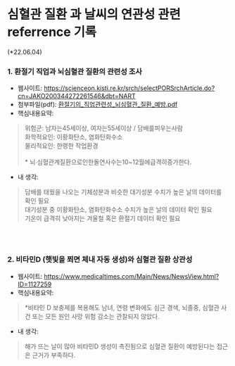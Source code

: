 # 심혈관 질환 과 날씨의 연관성 관련 referrence 기록

(*22.06.04)
### 1. 환절기 직업과 뇌심혈관 질환의 관련성 조사
- 웹사이트: https://scienceon.kisti.re.kr/srch/selectPORSrchArticle.do?cn=JAKO200344272261546&dbt=NART
- 첨부파일(pdf): [환절기의_직업관련성_뇌심혈관_질환_예방.pdf](https://github.com/TransparentDeveloper/2022-Weather-BigData/files/8837363/_._._._.pdf)
- 핵심내용요약:
> 위험군:   남자는45세이상, 여자는55세이상 / 담배를피우는사람
><br/> 화학적요인: 이황화탄소, 염화탄화수소
><br/> 물리적요인: 한랭한 작업환경
><br/><br/> * 뇌∙심혈관계질환으로인한돌연사수는10~12월에급격히증가한다. 
- 내 생각:
> 담배를 태웠을 나오는 기체성분과 비슷한 대기성분 수치가 높은 날의 데이터를 확인 필요
><br/> 대기성분 중 이황화탄소, 염화탄화수소 수치가 높은 날의 데이터 확인 필요
><br/> 기온이 급격히 낮아지는 겨울철 혹은 환절기 데이터 확인 필요

<br/><br/>
### 2. 비타민D (햇빛을 쬐면 체내 자동 생성)와 심혈관 질환 상관성
- 웹사이트: https://www.medicaltimes.com/Main/News/NewsView.html?ID=1127259
- 핵심내용요약:
> *비타민 D 보충제를 복용해도 남녀, 연령 변화에도 심근 경색, 뇌졸중, 심혈관 사건 또는 모든 원인 사망 위험 감소는 관찰되지 않았다.
- 내 생각:
> 해가 뜨는 날이 많아 비타민D 생성이 촉진됨으로 심혈관 질환이 예방된다는 접근은 근거가 부족하다.
